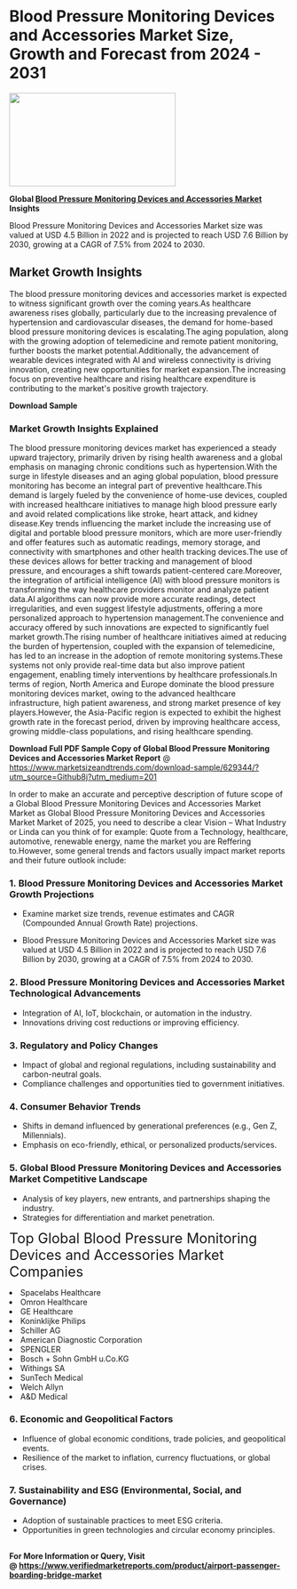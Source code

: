 <H1>Blood Pressure Monitoring Devices and Accessories Market Size, Growth and Forecast from 2024 - 2031</H1><img class="aligncenter size-medium wp-image-584254" src="https://thirdeyenews.in/wp-content/uploads/2024/09/Global-Market-Research-300x168.jpeg" alt="" width="300" height="168" /><p><strong>Global&nbsp;<a href="https://www.marketsizeandtrends.com/download-sample/629344/?utm_source=Github8j?utm_medium=201">Blood Pressure Monitoring Devices and Accessories Market</a> Insights</strong></p><p>Blood Pressure Monitoring Devices and Accessories Market size was valued at USD 4.5 Billion in 2022 and is projected to reach USD 7.6 Billion by 2030, growing at a CAGR of 7.5% from 2024 to 2030.</p><p><h2>Market Growth Insights</h2> The blood pressure monitoring devices and accessories market is expected to witness significant growth over the coming years.As healthcare awareness rises globally, particularly due to the increasing prevalence of hypertension and cardiovascular diseases, the demand for home-based blood pressure monitoring devices is escalating.The aging population, along with the growing adoption of telemedicine and remote patient monitoring, further boosts the market potential.Additionally, the advancement of wearable devices integrated with AI and wireless connectivity is driving innovation, creating new opportunities for market expansion.The increasing focus on preventive healthcare and rising healthcare expenditure is contributing to the market's positive growth trajectory.<p><strong>Download Sample</strong></p> <h3>Market Growth Insights Explained</h3> The blood pressure monitoring devices market has experienced a steady upward trajectory, primarily driven by rising health awareness and a global emphasis on managing chronic conditions such as hypertension.With the surge in lifestyle diseases and an aging global population, blood pressure monitoring has become an integral part of preventive healthcare.This demand is largely fueled by the convenience of home-use devices, coupled with increased healthcare initiatives to manage high blood pressure early and avoid related complications like stroke, heart attack, and kidney disease.Key trends influencing the market include the increasing use of digital and portable blood pressure monitors, which are more user-friendly and offer features such as automatic readings, memory storage, and connectivity with smartphones and other health tracking devices.The use of these devices allows for better tracking and management of blood pressure, and encourages a shift towards patient-centered care.Moreover, the integration of artificial intelligence (AI) with blood pressure monitors is transforming the way healthcare providers monitor and analyze patient data.AI algorithms can now provide more accurate readings, detect irregularities, and even suggest lifestyle adjustments, offering a more personalized approach to hypertension management.The convenience and accuracy offered by such innovations are expected to significantly fuel market growth.The rising number of healthcare initiatives aimed at reducing the burden of hypertension, coupled with the expansion of telemedicine, has led to an increase in the adoption of remote monitoring systems.These systems not only provide real-time data but also improve patient engagement, enabling timely interventions by healthcare professionals.In terms of region, North America and Europe dominate the blood pressure monitoring devices market, owing to the advanced healthcare infrastructure, high patient awareness, and strong market presence of key players.However, the Asia-Pacific region is expected to exhibit the highest growth rate in the forecast period, driven by improving healthcare access, growing middle-class populations, and rising healthcare spending.<p><span class=""><strong>Download Full PDF Sample Copy of Global Blood Pressure Monitoring Devices and Accessories Market Report</strong> @ <a href="https://www.marketsizeandtrends.com/download-sample/629344/?utm_source=Github8j?utm_medium=201" target="_blank">https://www.marketsizeandtrends.com/download-sample/629344/?utm_source=Github8j?utm_medium=201</a></span></p><p>In order to make an accurate and perceptive description of future scope of a Global&nbsp;Blood Pressure Monitoring Devices and Accessories Market Market as Global&nbsp;Blood Pressure Monitoring Devices and Accessories Market Market of 2025, you need to describe a clear Vision &ndash; What Industry or Linda can you think of for example: Quote from a Technology, healthcare, automotive, renewable energy, name the market you are Reffering to.However, some general trends and factors usually impact market reports and their future outlook include:</p><h3>1.&nbsp;<strong>Blood Pressure Monitoring Devices and Accessories Market Growth Projections</strong></h3><ul><li>Examine market size trends, revenue estimates and CAGR (Compounded Annual Growth Rate) projections.</li><li><p>Blood Pressure Monitoring Devices and Accessories Market size was valued at USD 4.5 Billion in 2022 and is projected to reach USD 7.6 Billion by 2030, growing at a CAGR of 7.5% from 2024 to 2030.</p></li></ul><h3>2.&nbsp;<strong>Blood Pressure Monitoring Devices and Accessories Market Technological Advancements</strong></h3><ul><li>Integration of AI, IoT, blockchain, or automation in the industry.</li><li>Innovations driving cost reductions or improving efficiency.</li></ul><h3>3.&nbsp;<strong>Regulatory and Policy Changes</strong></h3><ul><li>Impact of global and regional regulations, including sustainability and carbon-neutral goals.</li><li>Compliance challenges and opportunities tied to government initiatives.</li></ul><h3>4.&nbsp;<strong>Consumer Behavior Trends</strong></h3><ul><li>Shifts in demand influenced by generational preferences (e.g., Gen Z, Millennials).</li><li>Emphasis on eco-friendly, ethical, or personalized products/services.</li></ul><h3>5.&nbsp;<strong>Global Blood Pressure Monitoring Devices and Accessories Market Competitive Landscape</strong></h3><ul><li>Analysis of key players, new entrants, and partnerships shaping the industry.</li><li>Strategies for differentiation and market penetration.</li></ul><p data-pm-slice="1 1 []"><span style="color: inherit; font-family: inherit; font-size: 25px;">Top Global Blood Pressure Monitoring Devices and Accessories Market Companies</span></p><div class="" data-test-id=""><p><li>Spacelabs Healthcare</li><li> Omron Healthcare</li><li> GE Healthcare</li><li> Koninklijke Philips</li><li> Schiller AG</li><li> American Diagnostic Corporation</li><li> SPENGLER</li><li> Bosch + Sohn GmbH u.Co.KG</li><li> Withings SA</li><li> SunTech Medical</li><li> Welch Allyn</li><li> A&D Medical</li></p></div><h3>6.&nbsp;<strong>Economic and Geopolitical Factors</strong></h3><ul><li>Influence of global economic conditions, trade policies, and geopolitical events.</li><li>Resilience of the market to inflation, currency fluctuations, or global crises.</li></ul><h3>7.&nbsp;<strong>Sustainability and ESG (Environmental, Social, and Governance)</strong></h3><ul><li>Adoption of sustainable practices to meet ESG criteria.</li><li>Opportunities in green technologies and circular economy principles.</li></ul><h2><strong style="font-size: 14px;">For More Information or Query, Visit @&nbsp;</strong><a style="background-color: #ffffff; font-size: 14px;" href="https://www.marketsizeandtrends.com/report/blood-pressure-monitoring-devices-and-accessories-market/" target="_blank">https://www.verifiedmarketreports.com/product/airport-passenger-boarding-bridge-market</a></h2>